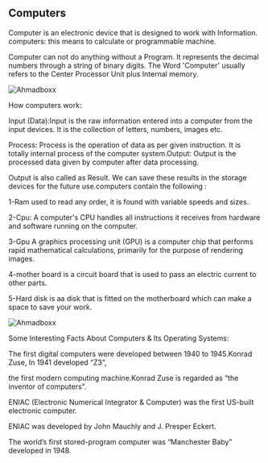 ## Computers

Computer is an electronic device that is designed to work with Information. computers: this means to calculate or programmable machine.

Computer can not do anything without a Program. It represents the decimal numbers through a string of binary digits. The Word 'Computer' usually refers to the Center Processor Unit plus Internal memory.

![Ahmadboxx](https://www.webopedia.com/imagesvr_ce/2123/computer.jpg)

How computers work:

Input (Data):Input is the raw information entered into a computer from the input devices. It is the collection of letters, numbers, images etc.

Process: Process is the operation of data as per given instruction. It is totally internal process of the computer system.Output: Output is the processed data given by computer after data processing. 

Output is also called as Result. We can save these results in the storage devices for the future use.computers contain the following :

1-Ram used to read any order, it is found with variable speeds and sizes.

2-Cpu: A computer's CPU handles all instructions it receives from hardware and software running on the computer.

3-Gpu A graphics processing unit (GPU) is a computer chip that performs rapid mathematical calculations, primarily for the purpose of rendering images.

4-mother board is a circuit board that is used to pass an electric current to other parts.


5-Hard disk is aa disk that is fitted on the motherboard which can make a space to save your work.

![Ahmadboxx](https://camo.githubusercontent.com/a03eb17e793c102bc6504cb80da24fe4c4f34823/687474703a2f2f686f6d65776f726b2e756f7265676f6e2e6564752f7075622f636c6173732f3135352f486f77253230436f6d707574657273253230576f726b253230253542656e6379636c6f70656469612535445f66696c65732f4350552d6275732e676966)

Some Interesting Facts About Computers & Its Operating Systems:

The first digital computers were developed between 1940 to 1945.Konrad Zuse, In 1941 developed “Z3”,

the first modern computing machine.Konrad Zuse is regarded as “the inventor of computers”.

ENIAC (Electronic Numerical Integrator & Computer) was the first US-built electronic computer.

ENIAC was developed by John Mauchly and J. Presper Eckert.

The world’s first stored-program computer was “Manchester Baby” developed in 1948.

